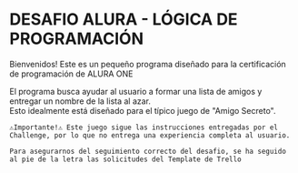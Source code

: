 <h1> DESAFIO ALURA - LÓGICA DE PROGRAMACIÓN </h1>

Bienvenidos! Este es un pequeño programa diseñado para la certificación de programación de ALURA ONE 

El programa busca ayudar al usuario a formar una lista de amigos y entregar un nombre de la lista al azar.  
Esto idealmente está diseñado para el típico juego de "Amigo Secreto".  

````⚠️Importante!⚠️ Este juego sigue las instrucciones entregadas por el Challenge, por lo que no entrega una experiencia completa al usuario.````

````Para asegurarnos del seguimiento correcto del desafio, se ha seguido al pie de la letra las solicitudes del Template de Trello````
